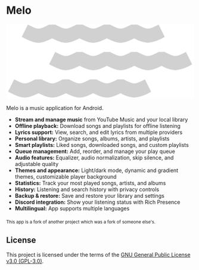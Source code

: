 # Melo

![Melo Logo](app/src/main/res/melo.png)

Melo is a music application for Android.

- **Stream and manage music** from YouTube Music and your local library
- **Offline playback:** Download songs and playlists for offline listening
- **Lyrics support:** View, search, and edit lyrics from multiple providers
- **Personal library:** Organize songs, albums, artists, and playlists
- **Smart playlists:** Liked songs, downloaded songs, and custom playlists
- **Queue management:** Add, reorder, and manage your play queue
- **Audio features:** Equalizer, audio normalization, skip silence, and adjustable quality
- **Themes and appearance:** Light/dark mode, dynamic and gradient themes, customizable player background
- **Statistics:** Track your most played songs, artists, and albums
- **History:** Listening and search history with privacy controls
- **Backup & restore:** Save and restore your library and settings
- **Discord integration:** Show your listening status with Rich Presence
- **Multilingual:** App supports multiple languages

<sub>This app is a fork of another project which was a fork of someone else's.</sub>

## License

This project is licensed under the terms of the [GNU General Public License v3.0 (GPL-3.0)](LICENSE).

